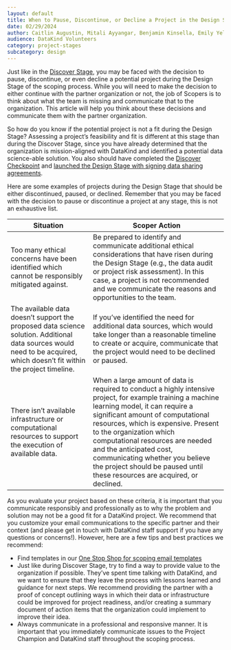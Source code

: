```yaml
---
layout: default
title: When to Pause, Discontinue, or Decline a Project in the Design Stage
date: 02/29/2024
author: Caitlin Augustin, Mitali Ayyangar, Benjamin Kinsella, Emily Yelverton, Arina Igumenshcheva, Mallory Sheff
audience: DataKind Volunteers
category: project-stages
subcategory: design
---
```


Just like in the [Discover Stage](/project-stages/discovery/when_to_pause_discovery), you may be faced with the decision to pause, discontinue, or even decline a potential project during the Design Stage of the scoping process. While you will need to make the decision to either continue with the partner organization or not, the job of Scopers is to think about what the team is missing and communicate that to the organization. This article will help you think about these decisions and communicate them with the partner organization. 


So how do you know if the potential project is not a fit during the Design Stage? Assessing a project’s feasibility and fit is different at this stage than during the Discover Stage, since you have already determined that the organization is mission\-aligned with DataKind and identified a potential data science\-able solution. You also should have completed the [Discover Checkpoint](/project-stages/discovery/discovery_checkpoint) and [launched the Design Stage with signing data sharing agreements](/project-stages/design/design_stage_launch_agreements).


Here are some examples of projects during the Design Stage that should be either discontinued, paused, or declined. Remember that you may be faced with the decision to pause or discontinue a project at any stage, this is not an exhaustive list.




| Situation | Scoper Action |
| --- | --- |
| Too many ethical concerns have been identified which cannot be responsibly mitigated against. | Be prepared to identify and communicate additional ethical considerations that have risen during the Design Stage (e.g., the data audit or project risk assessment). In this case, a project is not recommended and we communicate the reasons and opportunities to the team. |
| The available data doesn’t support the proposed data science solution. Additional data sources would need to be acquired, which doesn’t fit within the project timeline. | If you’ve identified the need for additional data sources, which would take longer than a reasonable timeline to create or acquire, communicate that the project would need to be declined or paused. |
| There isn’t available infrastructure or computational resources to support the execution of available data. | When a large amount of data is required to conduct a highly intensive project, for example training a machine learning model, it can require a significant amount of computational resources, which is expensive. Present to the organization which computational resources are needed and the anticipated cost, communicating whether you believe the project should be paused until these resources are acquired, or declined. |


As you evaluate your project based on these criteria, it is important that you communicate responsibly and professionally as to why the problem and solution may not be a good fit for a DataKind project. We recommend that you customize your email communications to the specific partner and their context (and please get in touch with DataKind staff support if you have any questions or concerns!). However, here are a few tips and best practices we recommend:


* Find templates in our [One Stop Shop for scoping email templates](https://docs.google.com/document/u/0/d/10d_OKPh5TPjpmSjkRYOHEgGgheMo2fIOm7RrXEgEbaM/edit)
* Just like during Discover Stage, try to find a way to provide value to the organization if possible. They’ve spent time talking with DataKind, and we want to ensure that they leave the process with lessons learned and guidance for next steps. We recommend providing the partner with a proof of concept outlining ways in which their data or infrastructure could be improved for project readiness, and/or creating a summary document of action items that the organization could implement to improve their idea.
* Always communicate in a professional and responsive manner. It is important that you immediately communicate issues to the Project Champion and DataKind staff throughout the scoping process.
